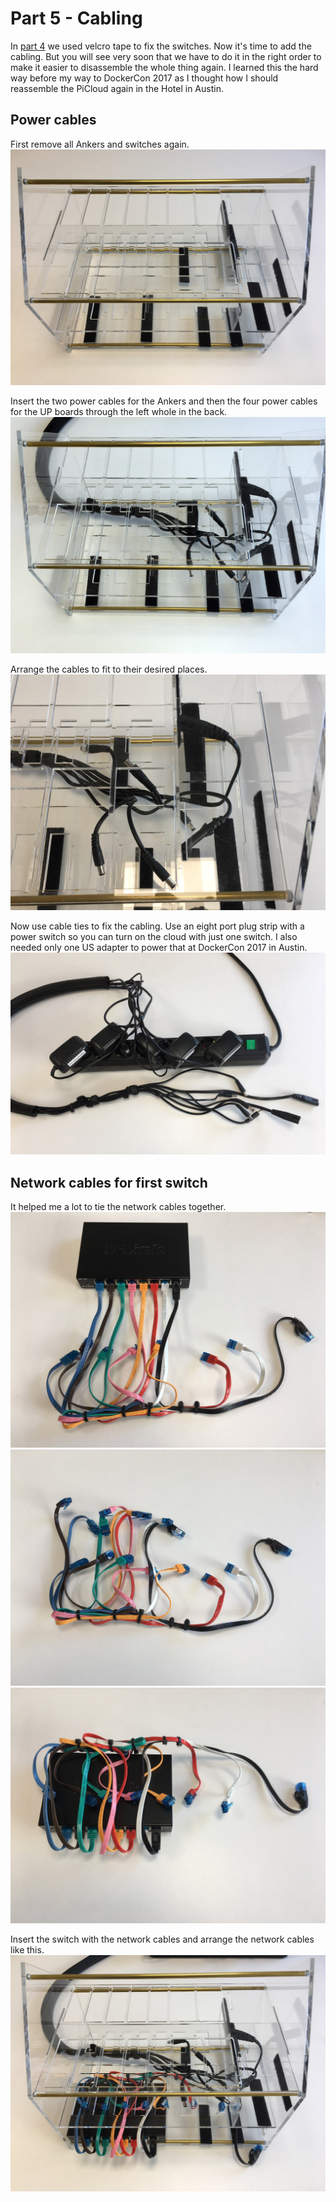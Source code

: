# Part 5 - Cabling

In [part 4](./SWITCHES.md) we used velcro tape to fix the switches. Now it's time to add the cabling. But you will see very soon that we have to do it in the right order to make it easier to disassemble the whole thing again. I learned this the hard way before my way to DockerCon 2017 as I thought how I should reassemble the PiCloud again in the Hotel in Austin.

## Power cables

First remove all Ankers and switches again.
![](images/cabling01.jpg)

Insert the two power cables for the Ankers and then the four power cables for the UP boards through the left whole in the back.
![](images/cabling02.jpg)

Arrange the cables to fit to their desired places.
![](images/cabling03.jpg)

Now use cable ties to fix the cabling. Use an eight port plug strip with a power switch so you can turn on the cloud with just one switch. I also needed only one US adapter to power that at DockerCon 2017 in Austin.
![](images/cabling04.jpg)

## Network cables for first switch

It helped me a lot to tie the network cables together.
![](images/cabling05.jpg)
![](images/cabling06.jpg)
![](images/cabling07.jpg)

Insert the switch with the network cables and arrange the network cables like this.
![](images/cabling08.jpg)

